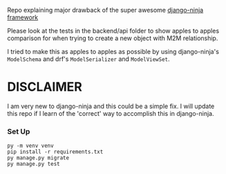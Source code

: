 Repo explaining major drawback of the super awesome [django-ninja framework](https://github.com/vitalik/django-ninja)

Please look at the tests in the backend/api folder to show apples to apples comparison for when trying to create a new object with M2M relationship.

I tried to make this as apples to apples as possible by using django-ninja's `ModelSchema` and drf's `ModelSerializer` and `ModelViewSet`.

# DISCLAIMER
I am very new to django-ninja and this could be a simple fix. 
I will update this repo if I learn of the 'correct' way to accomplish this in django-ninja.



### Set Up

```shell
py -m venv venv
pip install -r requirements.txt
py manage.py migrate
py manage.py test

```
